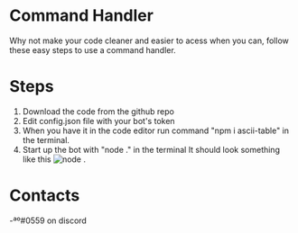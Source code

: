 # Command Handler
Why not make your code cleaner and easier to acess when you can, follow these easy steps to use a command handler.

# Steps
1. Download the code from the github repo
2. Edit config.json file with your bot's token
3. When you have it in the code editor run command "npm i ascii-table" in the terminal.
4. Start up the bot with "node ." in the terminal
It should look something like this
![node .](https://i.imgur.com/ThSJRmH.png)

# Contacts
-ªº#0559 on discord
